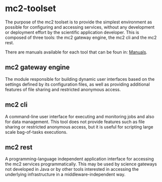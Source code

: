 # mc2-toolset
The purpose of the mc2 toolset is to provide the simplest environment as possible for configuring and accessing services, without any development or deployment effort by the scientific application developer. This is composed of three tools: the mc2 gateway engine, the mc2 cli and the mc2 rest.

There are manuals available for each tool that can be foun in: [Manuals](https://github.com/bastosbf/mc2-toolset/manuals).

mc2 gateway engine
--------------
The module responsible for building dynamic user interfaces based on the settings defined by its configuration files, as well as providing additional features of file sharing and restricted anonymous access.

mc2 cli
--------------
A command-line user interface for executing and monitoring jobs and also for data management. This tool does not provide features such as file sharing or restricted anonymous access, but it is useful for scripting large scale bag-of-tasks executions. 

mc2 rest
--------------
A programming-language independent application interface for accessing the mc2 services programmatically. This may be used by science gateways not developed in Java or by other tools interested in accessing the underlying infrastructure in a middleware-independent way.
